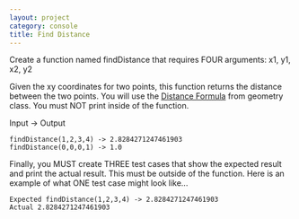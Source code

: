 ```yaml
---
layout: project
category: console
title: Find Distance
---
```


Create a function named findDistance that requires FOUR arguments: x1, y1, x2, y2

Given the xy coordinates for two points, this function returns the distance between the two points. You will use the [Distance Formula](https://www.khanacademy.org/math/geometry/hs-geo-analytic-geometry/hs-geo-distance-and-midpoints/v/distance-formula) from geometry class. You must NOT print inside of the function.

Input -> Output
```
findDistance(1,2,3,4) -> 2.8284271247461903
findDistance(0,0,0,1) -> 1.0
```

Finally, you MUST create THREE test cases that show the expected result and print the actual result. This must be outside of the function. Here is an example of what ONE test case might look like...

```
Expected findDistance(1,2,3,4) -> 2.8284271247461903
Actual 2.8284271247461903
```
